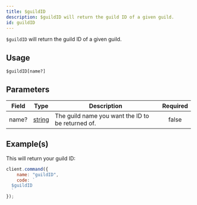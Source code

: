 ```yaml
---
title: $guildID
description: $guildID will return the guild ID of a given guild.
id: guildID
---
```


`$guildID` will return the guild ID of a given guild.

## Usage

```aoi
$guildID[name?]
```

## Parameters

| Field | Type                                                                                              | Description                                       | Required |
| ----- | ------------------------------------------------------------------------------------------------- | ------------------------------------------------- | :------: |
| name? | [string](https://developer.mozilla.org/en-US/docs/Web/JavaScript/Reference/Global_Objects/String) | The guild name you want the ID to be returned of. |  false   |

## Example(s)

This will return your guild ID:

```javascript
client.command({
    name: "guildID",
    code: `
  $guildID
  `
});
```
